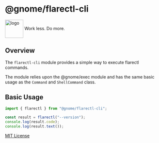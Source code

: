 # @gnome/flarectl-cli

<div height=30" vertical-align="top">
<image src="https://raw.githubusercontent.com/gnomejs/gnomejs/main/assets/icon.png"
    alt="logo" width="60" valign="middle" />
<span>Work less. Do more. </span>
</div>

## Overview

The `flarectl-cli` module provides a simple way to execute
flarectl commands.

The module relies upon the @gnome/exec module and
has the same basic usage as the `Command` and `ShellCommand` class.

## Basic Usage

```typescript
import { flarectl } from "@gnome/flarectl-cli";
 
const result = flarectl("--version");
console.log(result.code);
console.log(result.text());

```

[MIT License](./LICENSE.md)
